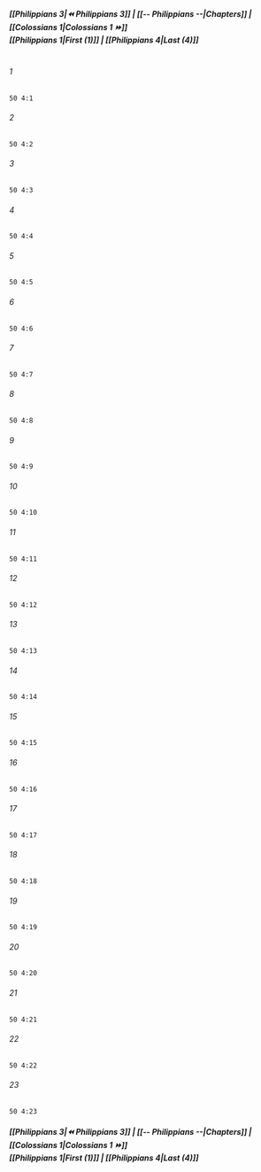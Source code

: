 
##### **[[Philippians 3|⏪ Philippians 3]] | [[-- Philippians --|Chapters]] | [[Colossians 1|Colossians 1 ⏩]]**<br>**[[Philippians 1|First (1)]] | [[Philippians 4|Last (4)]]**<br><br>

###### 1
``` verse
50 4:1
```
###### 2
``` verse
50 4:2
```
###### 3
``` verse
50 4:3
```
###### 4
``` verse
50 4:4
```
###### 5
``` verse
50 4:5
```
###### 6
``` verse
50 4:6
```
###### 7
``` verse
50 4:7
```
###### 8
``` verse
50 4:8
```
###### 9
``` verse
50 4:9
```
###### 10
``` verse
50 4:10
```
###### 11
``` verse
50 4:11
```
###### 12
``` verse
50 4:12
```
###### 13
``` verse
50 4:13
```
###### 14
``` verse
50 4:14
```
###### 15
``` verse
50 4:15
```
###### 16
``` verse
50 4:16
```
###### 17
``` verse
50 4:17
```
###### 18
``` verse
50 4:18
```
###### 19
``` verse
50 4:19
```
###### 20
``` verse
50 4:20
```
###### 21
``` verse
50 4:21
```
###### 22
``` verse
50 4:22
```
###### 23
``` verse
50 4:23
```

##### **[[Philippians 3|⏪ Philippians 3]] | [[-- Philippians --|Chapters]] | [[Colossians 1|Colossians 1 ⏩]]**<br>**[[Philippians 1|First (1)]] | [[Philippians 4|Last (4)]]**
